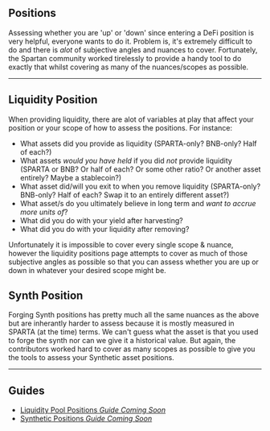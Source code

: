 ## Positions

Assessing whether you are 'up' or 'down' since entering a DeFi position is very helpful, everyone wants to do it. Problem is, it's extremely difficult to do and there is *alot* of subjective angles and nuances to cover. Fortunately, the Spartan community worked tirelessly to provide a handy tool to do exactly that whilst covering as many of the nuances/scopes as possible.

---

## Liquidity Position

When providing liquidity, there are alot of variables at play that affect your position or your scope of how to assess the positions. For instance:
- What assets did you provide as liquidity (SPARTA-only? BNB-only? Half of each?)
- What assets *would you have held* if you did *not* provide liquidity (SPARTA or BNB? Or half of each? Or some other ratio? Or another asset entirely? Maybe a stablecoin?)
- What asset did/will you exit to when you remove liquidity (SPARTA-only? BNB-only? Half of each? Swap it to an entirely different asset?)
- What asset/s do you ultimately believe in long term and *want to accrue more units of*?
- What did you do with your yield after harvesting?
- What did you do with your liquidity after removing?

Unfortunately it is impossible to cover every single scope & nuance, however the liquidity positions page attempts to cover as much of those subjective angles as possible so that you can assess whether you are up or down in whatever your desired scope might be.

## Synth Position

Forging Synth positions has pretty much all the same nuances as the above but are inherantly harder to assess because it is mostly measured in SPARTA (at the time) terms. We can't guess what the asset is that you used to forge the synth nor can we give it a historical value. But again, the contributors worked hard to cover as many scopes as possible to give you the tools to assess your Synthetic asset positions.

---

## Guides

- [Liquidity Pool Positions _Guide Coming Soon_](/positions?id=guides)
- [Synthetic Positions _Guide Coming Soon_](/positions?id=guides)
